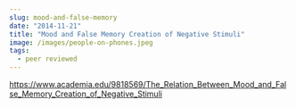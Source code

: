 ```yaml
---
slug: mood-and-false-memory
date: "2014-11-21"
title: "Mood and False Memory Creation of Negative Stimuli"
image: /images/people-on-phones.jpeg
tags:
  - peer reviewed
---
```


https://www.academia.edu/9818569/The_Relation_Between_Mood_and_False_Memory_Creation_of_Negative_Stimuli
